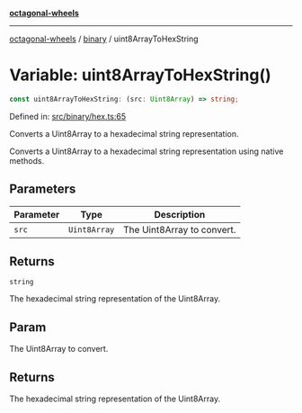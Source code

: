 [**octagonal-wheels**](../../README.md)

***

[octagonal-wheels](../../modules.md) / [binary](../README.md) / uint8ArrayToHexString

# Variable: uint8ArrayToHexString()

```ts
const uint8ArrayToHexString: (src: Uint8Array) => string;
```

Defined in: [src/binary/hex.ts:65](https://github.com/vrtmrz/octagonal-wheels/blob/main/src/binary/hex.ts#L65)

Converts a Uint8Array to a hexadecimal string representation.

Converts a Uint8Array to a hexadecimal string representation using native methods.

## Parameters

| Parameter | Type | Description |
| ------ | ------ | ------ |
| `src` | `Uint8Array` | The Uint8Array to convert. |

## Returns

`string`

The hexadecimal string representation of the Uint8Array.

## Param

The Uint8Array to convert.

## Returns

The hexadecimal string representation of the Uint8Array.

